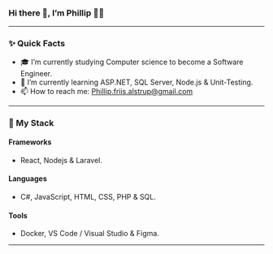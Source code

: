 ### Hi there 👋, I’m Phillip 👨‍💻

-----

### ✨ Quick Facts

- 🎓 I’m currently studying Computer science to become a Software Engineer.
- 🌱 I’m currently learning ASP.NET, SQL Server, Node.js & Unit-Testing.
- 📫 How to reach me: Phillip.friis.alstrup@gmail.com

-----

### 🍵 My Stack
#### Frameworks
 - React, Nodejs & Laravel.

#### Languages
- C#, JavaScript, HTML, CSS, PHP & SQL.

#### Tools
- Docker, VS Code / Visual Studio & Figma.

-----
